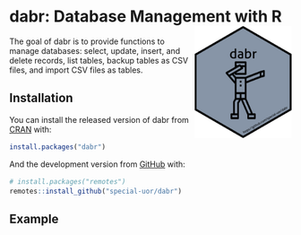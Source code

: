 
<!-- README.md is generated from README.Rmd. Please edit that file -->

# dabr: Database Management with R <img src="inst/images/logo.png" alt="logo" align="right" height=200px/>

<!-- badges: start -->

<!-- badges: end -->

The goal of dabr is to provide functions to manage databases: select,
update, insert, and delete records, list tables, backup tables as CSV
files, and import CSV files as tables.

## Installation

You can install the released version of dabr from
[CRAN](https://CRAN.R-project.org) with:

``` r
install.packages("dabr")
```

And the development version from
[GitHub](https://github.com/special-uor/dabr) with:

``` r
# install.packages("remotes")
remotes::install_github("special-uor/dabr")
```

## Example
